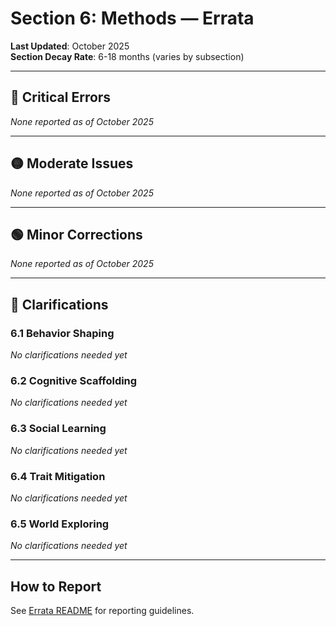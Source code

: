 # Section 6: Methods — Errata

**Last Updated**: October 2025  
**Section Decay Rate**: 6-18 months (varies by subsection)

---

## 🔴 Critical Errors

_None reported as of October 2025_

---

## 🟡 Moderate Issues

_None reported as of October 2025_

---

## 🟢 Minor Corrections

_None reported as of October 2025_

---

## 📝 Clarifications

### 6.1 Behavior Shaping

_No clarifications needed yet_

### 6.2 Cognitive Scaffolding

_No clarifications needed yet_

### 6.3 Social Learning

_No clarifications needed yet_

### 6.4 Trait Mitigation

_No clarifications needed yet_

### 6.5 World Exploring

_No clarifications needed yet_

---

## How to Report

See [Errata README](README.md) for reporting guidelines.
